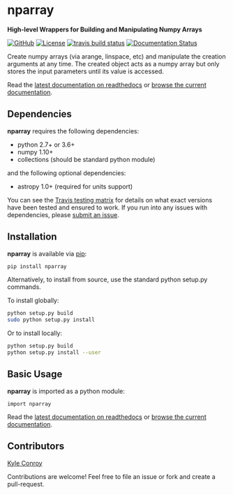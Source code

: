 # nparray

**High-level Wrappers for Building and Manipulating Numpy Arrays**

[![GitHub](https://img.shields.io/badge/github-kecnry%2Fnparray-blue.svg)](https://github.com/kecnry/nparray)
[![License](https://img.shields.io/badge/license-GPL3-blue.svg)](https://github.com/kecnry/nparray/blob/master/LICENSE)
[![travis build status](https://travis-ci.org/kecnry/array.svg?branch=master)](https://travis-ci.org/kecnry/nparray)
[![Documentation Status](https://readthedocs.org/projects/nparray/badge/?version=latest)](https://nparray.readthedocs.io/en/latest/?badge=latest)

Create numpy arrays (via arange, linspace, etc) and manipulate the creation arguments at any time.  The created object acts as a numpy array but only stores the input parameters until its value is accessed.

Read the [latest documentation on readthedocs](https://nparray.readthedocs.io) or [browse the current documentation](./docs/index.md).


## Dependencies

**nparray** requires the following dependencies:

  - python 2.7+ or 3.6+
  - numpy 1.10+
  - collections (should be standard python module)

and the following optional dependencies:

  - astropy 1.0+ (required for units support)

You can see the [Travis testing matrix](https://travis-ci.org/kecnry/nparray) for
details on what exact versions have been tested and ensured to work.  If you run
into any issues with dependencies, please [submit an issue](https://github.com/kecnry/nparray/issues/new).

## Installation

**nparray** is available via [pip](https://pypi.org/project/nparray/):

```sh
pip install nparray
```

Alternatively, to install from source, use the standard python setup.py commands.

To install globally:
```sh
python setup.py build
sudo python setup.py install
```

Or to install locally:
```sh
python setup.py build
python setup.py install --user
```

## Basic Usage

**nparray** is imported as a python module:

```
import nparray
```

Read the [latest documentation on readthedocs](https://nparray.readthedocs.io) or [browse the current documentation](./docs/index.md).

## Contributors

[Kyle Conroy](https://github.com/kecnry)

Contributions are welcome!  Feel free to file an issue or fork and create a pull-request.
